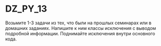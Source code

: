 # DZ_PY_13

Возьмите 1-3 задачи из тех, что были на прошлых семинарах или в домашних заданиях.
Напишите к ним классы исключения с выводом подробной информации. 
Поднимайте исключения внутри основного кода.
